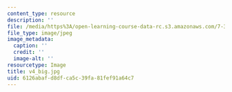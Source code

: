 ```yaml
---
content_type: resource
description: ''
file: /media/https%3A/open-learning-course-data-rc.s3.amazonaws.com/7-341-the-microbiome-and-drug-delivery-cross-species-communication-in-health-and-disease-spring-2018/6126abafd8dfca5c39fa81fef91a64c7_v4_big.jpg
file_type: image/jpeg
image_metadata:
  caption: ''
  credit: ''
  image-alt: ''
resourcetype: Image
title: v4_big.jpg
uid: 6126abaf-d8df-ca5c-39fa-81fef91a64c7
---
```

